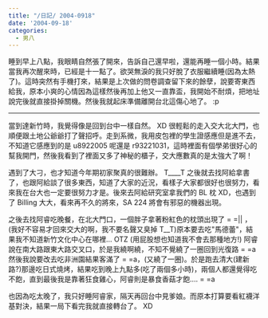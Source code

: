 ```yaml
---
title: "/日記/ 2004-0918"
date: '2004-09-18'
categories:
  - 男八
---
```


睡到早上八點，我眼睛自然張了開來，告訴自己還早啦，還能再睡一個小時。結果當我再次醒來時，已經是十一點了。欲哭無淚的我只好脫了衣服繼續睡(因為太熱了)。這時突然有手機打來，結果是上次做的問卷調查留下來的餘孽，說要寄東西給我，原本小爽的心情因為這樣然後再加上他又一直靠盃，我開始不耐煩，把地址說完後就直接掛掉關機。然後我就起床準備離開台北這傷心地了。 :p

----

當到達新竹時，我覺得像是回到台中一樣自然。 XD 很輕鬆的走入交大北大門，也順便跟土地公爺爺打了聲招呼。走到系微，我用皮包裡的學生證感應但是進不去，不知道它感應到的是 u8922005 呢還是 r93221031，這時裡面有個學弟很好心的幫我開門，然後我看到了裡面又多了神秘的櫃子，交大應數真的是太強大了啊！

遇到了大刁，也才知道今年期初家聚真的很難辦。  T____T  之後就去找阿給拿書了，也跟阿給談了很多東西，知道了大家的近況，看樣子大家都很好也很努力，看來我在台大也一定要很努力才是。後來去阿給研究室拿我們的 BL 枕 XD，也遇到了 Billing 大大，看來再不久的將來，SA 224 將會有邪惡的機器出現。

之後去找阿睿吃晚餐，在北大門口，一個胖子拿著粉紅色的枕頭出現了 = =|| ，(我好不容易才回來交大的啊，我不要名聲又臭掉 T__T)原本要去吃"馬德蕾"，結果我不知道新竹文化中心在哪裡... OTZ (用屁股想也知道我不會去那種地方!) 阿睿說在南大路跟東大路交叉口，於是我繞啊繞，不知不覺繞了一圈回到光復路 = =a 然後我說要改去吃非洲園結果客滿了 = =a，(又繞了一圈)。於是跑去清大(建新路?)那邊吃日式燒烤，結果吃到晚上九點多(吃了兩個多小時)，兩個人都還覺得吃不飽，直到最後我是靠著狂食雞心，阿睿則是暴食香菇才飽.... = =a 

也因為吃太晚了，我只好睡阿睿家，隔天再回台中見爹娘。而原本打算要看紅襪洋基對決，結果一局下看完我就直接轉台了。 XD
